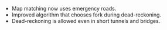 - Map matching now uses emergency roads.
- Improved algorithm that chooses fork during dead-reckoning.
- Dead-reckoning is allowed even in short tunnels and bridges.